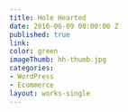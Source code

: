 ```yaml
---
title: Hole Hearted
date: 2016-06-09 00:00:00 Z
published: true
link: 
color: green
imageThumb: hh-thumb.jpg
categories:
- WordPress
- Ecommerce
layout: works-single
---
```


